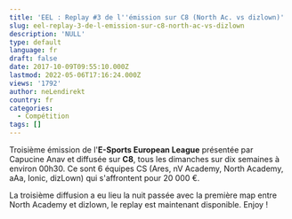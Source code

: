 ```yaml
---
title: 'EEL : Replay #3 de l''émission sur C8 (North Ac. vs dizlown)'
slug: eel-replay-3-de-l-emission-sur-c8-north-ac-vs-dizlown
description: 'NULL'
type: default
language: fr
draft: false
date: 2017-10-09T09:55:10.000Z
lastmod: 2022-05-06T17:16:24.000Z
views: '1792'
author: neLendirekt
country: fr
categories:
  - Compétition
tags: []
---
```

Troisième émission de l'**E-Sports European League** présentée par Capucine Anav et diffusée sur **C8**, tous les dimanches sur dix semaines à environ 00h30\. Ce sont 6 équipes CS (Ares, nV Academy, North Academy, aAa, Ionic, dizLown) qui s'affrontent pour 20 000 €.

La troisième diffusion a eu lieu la nuit passée avec la première map entre North Academy et dizlown, le replay est maintenant disponible. Enjoy !

[](https://www.twitch.tv/eselkidoprod?tt%5Fmedium=vod%5Fembed&tt%5Fcontent=text%5Flink)
